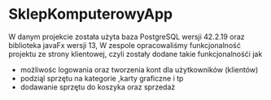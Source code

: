 # SklepKomputerowyApp
W danym projekcie została użyta baza PostgreSQL wersji 42.2.19 oraz biblioteka javaFx wersji 13,
W zespole opracowaliśmy funkcjonalność projektu ze strony klientowej, czyli zostały dodane takie funkcjonalnośći jak 
- możliwośc logowania oraz tworzenia kont dla użytkowników (klientów)
- podziąl sprzętu na kategorie ,karty graficzne i tp
- dodawanie sprzętu do koszyka oraz sprzedaż

